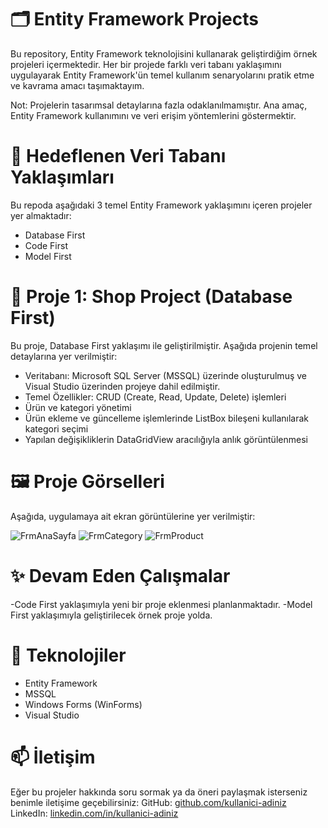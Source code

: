# 🗂️ Entity Framework Projects
Bu repository, Entity Framework teknolojisini kullanarak geliştirdiğim örnek projeleri içermektedir. Her bir projede farklı veri tabanı yaklaşımını uygulayarak Entity Framework'ün temel kullanım senaryolarını pratik etme ve kavrama amacı taşımaktayım.

Not: Projelerin tasarımsal detaylarına fazla odaklanılmamıştır. Ana amaç, Entity Framework kullanımını ve veri erişim yöntemlerini göstermektir.


# 📌 Hedeflenen Veri Tabanı Yaklaşımları
Bu repoda aşağıdaki 3 temel Entity Framework yaklaşımını içeren projeler yer almaktadır:

- Database First
- Code First
- Model First



# 📁 Proje 1: Shop Project (Database First)
Bu proje, Database First yaklaşımı ile geliştirilmiştir. Aşağıda projenin temel detaylarına yer verilmiştir:

- Veritabanı: Microsoft SQL Server (MSSQL) üzerinde oluşturulmuş ve Visual Studio üzerinden projeye dahil edilmiştir.
- Temel Özellikler: CRUD (Create, Read, Update, Delete) işlemleri
- Ürün ve kategori yönetimi
- Ürün ekleme ve güncelleme işlemlerinde ListBox bileşeni kullanılarak kategori seçimi
- Yapılan değişikliklerin DataGridView aracılığıyla anlık görüntülenmesi



# 🖼️ Proje Görselleri
Aşağıda, uygulamaya ait ekran görüntülerine yer verilmiştir:

![FrmAnaSayfa](https://github.com/user-attachments/assets/c2530147-2d6c-4faf-965b-c2ab12dc37be)
![FrmCategory](https://github.com/user-attachments/assets/6531d0ab-c1d6-4616-a35d-2de2acb9a430)
![FrmProduct](https://github.com/user-attachments/assets/f5e48c19-1b64-4c90-928a-0de7601fdbad)



# ✨ Devam Eden Çalışmalar
-Code First yaklaşımıyla yeni bir proje eklenmesi planlanmaktadır.
-Model First yaklaşımıyla geliştirilecek örnek proje yolda.



# 🚀 Teknolojiler
- Entity Framework
- MSSQL
- Windows Forms (WinForms)
- Visual Studio



# 📫 İletişim
Eğer bu projeler hakkında soru sormak ya da öneri paylaşmak isterseniz benimle iletişime geçebilirsiniz:
GitHub: [github.com/kullanici-adiniz](https://github.com/eag29?tab=repositories)
LinkedIn: [linkedin.com/in/kullanici-adiniz](https://www.linkedin.com/in/emir-ali-girgin-a190b1201/)

